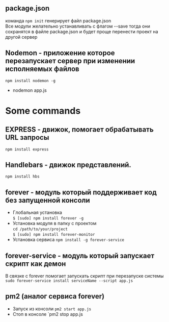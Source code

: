 package.json
-

команда `npm init` генерирует файл package.json  
Все модули желательно устанавливать с флагом --save
тогда они сохранятся в файле package.json 
и будет проще перенести проект на другой сервер

## Nodemon - приложение которое перезапускает сервер при изменении исполняемых файлов

`npm install nodemon -g`
* nodemon app.js

# Some commands

## EXPRESS - движок, помогает обрабатывать URL запросы
`npm install express`

## Handlebars - движок представлений. 
`npm install hbs`

## forever - модуль который поддерживает код без запущенной консоли
* Глобальная установка  
`$ [sudo] npm install forever -g`  
* Установка модуля в папку с проектом  
`cd /path/to/your/project`  
`$ [sudo] npm install forever-monitor`
* Установка сервиса 
`npm install -g forever-service`

## forever-service - модуль который запускает скрипт как демон

В связке с forever помогает запускать скрипт при перезапуске системы  
`sudo forever-service install serviceName --script app.js`

  
## pm2 (аналог сервиса forever)
* Запуск из консоли
`pm2 start app.js`
* Стоп в консоле
`pm2 stop app.js
